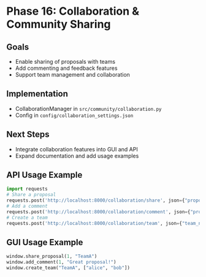 # Phase 16: Collaboration & Community Sharing

## Goals
- Enable sharing of proposals with teams
- Add commenting and feedback features
- Support team management and collaboration

## Implementation
- CollaborationManager in `src/community/collaboration.py`
- Config in `config/collaboration_settings.json`

## Next Steps
- Integrate collaboration features into GUI and API
- Expand documentation and add usage examples

## API Usage Example
```python
import requests
# Share a proposal
requests.post('http://localhost:8000/collaboration/share', json={"proposal_id": 1, "team": "TeamA"})
# Add a comment
requests.post('http://localhost:8000/collaboration/comment', json={"proposal_id": 1, "comment": "Great proposal!"})
# Create a team
requests.post('http://localhost:8000/collaboration/team', json={"team_name": "TeamA", "members": ["alice", "bob"]})
```

## GUI Usage Example
```python
window.share_proposal(1, "TeamA")
window.add_comment(1, "Great proposal!")
window.create_team("TeamA", ["alice", "bob"])
```
